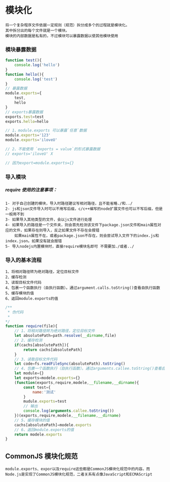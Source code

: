 # 模块化
    将一个复杂程序文件依据一定规则（规范）拆分成多个的过程就是模块化。
    其中拆分出的每个文件就是一个模块。
    模块的内部数据是私有的，不过模块可以暴露数据以使其他模块使用

### 模块暴露数据

```js
function test(){
    console.log('hello')
}
function hello(){
    console.log('test')
}
// 暴露数据
module.exports={
    test,
    hello
}
// exports暴露数据
exports.test=test
exports.hello=hello

// 1、module.exports 可以暴露`任意`数据
module.exports='123'
module.exports='iloveU'

// 2、不能使用 `exports = value`的形式暴露数据
// exports='iloveU' X

// 因为export=module.exports={}

```
### 导入模块
##### require 使用的注意事项：
    1- 对于自己创建的模块，导入时路径建议写相对路径，且不能省略./和../
    2- js和json文件导入时可以不用写后缀，c/c++编写的node扩展文件也可以不写后缀，但是一般用不到
    3- 如果导入其他类型的文件，会以js文件进行处理
    4- 如果导入的路径是一个文件夹，则会首先检测该文件下package.json文件和main属性对应的文件，如果存在则导入，反之如果文件不存在会报错
        如果main属性不在，或者package.json不存在，则会尝试导入文件下的index.js和index.json。如果没有就会报错
    5- 导入nodejs内置模块时，直接require模块名即可 不需要加./或者../
### 导入的基本流程

    1、将相对路径转为绝对路径，定位目标文件
    2、缓存检测
    3、读取目标文件代码
    4、包裹一个函数执行（自执行函数）。通过argument.calls.toString()查看自执行函数
    5、缓存模块的值
    6、返回module.exports的值
```js
/**
 * 伪代码
 * 
*/
function require(file){
    // 1、将相对路径转为绝对路径，定位目标文件
    let absolutePath=path.resolve(__dirname,file)
    // 2、缓存检测
    if(cachs[absolutePath]){
        return cachs[absolutePath]
    }
    // 3、读取目标文件代码
    let code=fs.readFileSync(absolutePath).toString()
    // 4、包裹一个函数执行（自执行函数）。通过arguments.callee.toString()查看自执行函数
    let module={}
    let exports=modele.exports={}
    (function(exports,require,modele,__filename,__dirname){
        const test={
            name:'测试'
        }
        mudule.exports=test
        // 输出
        console.log(arguments.callee.toString())
    })(exports,require,modele,__filename,__dirname)
    // 5、缓存模块的值
    cachs[absolutePath]=modele.exports
    // 6、返回module.exports的值
    return modele.exports
}
```

## CommonJS 模块化规范
    module.exports、expor以及require这些都是CommonJS模块化规范中的内容。而Node.js是实现了CommonJS模块化规范，二者关系有点像JavaScript和ECMAScript

